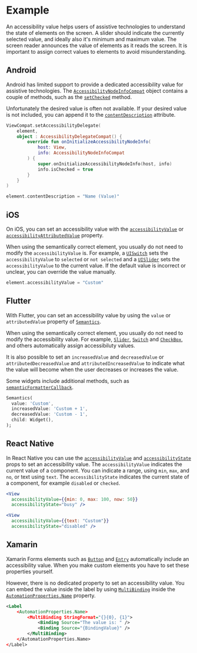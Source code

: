 # Example

An accessibility value helps users of assistive technologies to understand the state of elements on the screen. A slider should indicate the currently selected value, and ideally also it's minimum and maximum value. The screen reader announces the value of elements as it reads the screen. It is important to assign correct values to elements to avoid misunderstanding.

## Android

Android has limited support to provide a dedicated accessibility value for assistive technologies. The [`AccessibilityNodeInfoCompat`](https://developer.android.com/reference/androidx/core/view/accessibility/AccessibilityNodeInfoCompat) object contains a couple of methods, such as the [`setChecked`](https://developer.android.com/reference/kotlin/androidx/core/view/accessibility/AccessibilityNodeInfoCompat#setchecked) method.

Unfortunately the desired value is often not available. If your desired value is not included, you can append it to the [`contentDescription`](https://developer.android.com/reference/android/view/View.html#attr_android:contentDescription) attribute.

```kotlin
ViewCompat.setAccessibilityDelegate(
    element,
    object : AccessibilityDelegateCompat() {
        override fun onInitializeAccessibilityNodeInfo(
            host: View,
            info: AccessibilityNodeInfoCompat
        ) {
            super.onInitializeAccessibilityNodeInfo(host, info)
            info.isChecked = true
        }
    }
)

element.contentDescription = "Name (Value)"
```

## iOS

On iOS, you can set an accessibility value with the [`accessibilityValue`](https://developer.apple.com/documentation/uikit/uiaccessibilityelement/1619583-accessibilityvalue) or [`accessibilityAttributedValue`](https://developer.apple.com/documentation/objectivec/nsobject/2866105-accessibilityattributedvalue/) property.

When using the semantically correct element, you usually do not need to modify the `accessibilityValue` is. For example, a [`UISwitch`](https://developer.apple.com/documentation/uikit/uiswitch) sets the `accessibilityValue` to `selected` or `not selected` and a [`UISlider`](https://developer.apple.com/documentation/uikit/uislider) sets the `accessibilityValue` to the current value. If the default value is incorrect or unclear, you can override the value manually.

```swift
element.accessibilityValue = "Custom"
```

## Flutter

With Flutter, you can set an accessibility value by using the `value` or `attributedValue` property of [`Semantics`](https://api.flutter.dev/flutter/widgets/Semantics/Semantics.html).

When using the semantically correct element, you usually do not need to modify the accessibility value. For example, [`Slider`](https://api.flutter.dev/flutter/material/Slider-class.html), [`Switch`](https://api.flutter.dev/flutter/material/Switch-class.html) and [`CheckBox`](https://api.flutter.dev/flutter/material/Checkbox-class.html), and others automatically assign accessibiluty values.

It is also possible to set an `increasedValue` and `decreasedValue` or `attributedDecreasedValue` and `attributedIncreasedValue` to indicate what the value will become when the user decreases or increases the value.

Some widgets include additional methods, such as [`semanticFormatterCallback`](https://api.flutter.dev/flutter/material/Slider/semanticFormatterCallback.html).

```dart
Semantics(
  value: 'Custom',
  increasedValue: 'Custom + 1',
  decreasedValue: 'Custom - 1',
  child: Widget(),
);      
```

## React Native

In React Native you can use the [`accessibilityValue`](https://reactnative.dev/docs/accessibility#accessibilityvalue) and [`accessibilityState`](https://reactnative.dev/docs/accessibility#accessibilitystate) props to set an accessibility value. The `accessibilityValue` indicates the current value of a component. You can indicate a range, using `min`, `max`, and `no`, or text using `text`. The `accessibilityState` indicates the current state of a component, for example `disabled` or `checked`.

```jsx
<View
  accessibilityValue={{min: 0, max: 100, now: 50}}
  accessibilityState="busy" />

<View 
  accessibilityValue={{text: "Custom"}}
  accessibilityState="disabled" />
```

## Xamarin

Xamarin Forms elements such as [`Button`](https://docs.microsoft.com/en-us/xamarin/xamarin-forms/user-interface/button) and [`Entry`](https://docs.microsoft.com/en-us/xamarin/xamarin-forms/user-interface/text/entry) automatically include an accessibility value. When you make custom elements you have to set these properties yourself.

However, there is no dedicated property to set an accessibility value. You can embed the value inside the label by using [`MultiBinding`](https://docs.microsoft.com/en-us/xamarin/xamarin-forms/app-fundamentals/data-binding/multibinding) inside the [`AutomationProperties.Name`](https://docs.microsoft.com/en-us/xamarin/xamarin-forms/app-fundamentals/accessibility/automation-properties#automationpropertiesname) property.

```xml
<Label
    <AutomationProperties.Name>
        <MultiBinding StringFormat="{}{0}, {1}">
            <Binding Source="The value is: " />
            <Binding Source="{BindingValue}" />
        </MultiBinding>
    </AutomationProperties.Name>
</Label>
```
